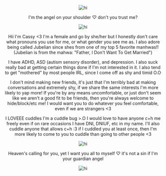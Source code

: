 <p align="center"> <img src="https://media.discordapp.net/attachments/1411165575593332796/1421888505830838342/Tumblr_l_888216410998043.jpg?ex=68daac5d&is=68d95add&hm=b2c82f826b6ca075aa2322ede5889303aadb60d0fb1088fb95118ce772c0e5ff&=&format=webp&width=1376&height=121" alt="hi" />


<p align="center"> I'm the angel on your shoulder ♡ don't you trust me?

<p align="center"> <img src="https://media.discordapp.net/attachments/1411165575593332796/1421758020458909706/Tumblr_l_869000376762717.gif?ex=68da32d7&is=68d8e157&hm=f338434a3e8abeab1f025eb3ce6c8305191450b19935ef757417a835954cfc59&=&width=380&height=286" alt="hi" />

<p align="center"> Hii I'm Cassy <3 I'm a female and go by she/her but I honestly don't care what pronouns you use for me, or what gender you see me as. I also adore being called Jubelian since shes from one of my top 5 favorite manhwas!! (Jubelian is from the mahwa: "Father, I Don't Want To Get Married")

<p align="center"> I have ADHD, ASD (autism sensory disorder), and depression. I also suck really bad at getting certain things done if I'm not interested in it. I also tend to get "mothered" by most people IRL, since I come off as shy and timid O.O

<p align="center"> I don't mind making new friends, it's just that I'm terribly bad at making conversations and extremely shy, if we share the same interests I'm more likely to yap more! If you're by any means uncomfortable, or just don't seem like we aren't a good fit to be friends, then you're always welcome to hide/block/etc me! I would want you to do whatever you feel comfortable, even if we are strangers <3

<p align="center"> I LOVEEE cuddles I'm a cuddle bug >.O I would love to have anyone c+h me freely even if on rare occasions I have DNI, DNIUF, etc in my name. I'll also cuddle anyone that allows c+h :3 if I cuddled you at least once, then I'm more likely to come to you to cuddle than going to other people <3 

<p align="center"> <img src="https://media.discordapp.net/attachments/1411165575593332796/1421888506640470056/Tumblr_l_888204844252579.jpg?ex=68daac5d&is=68d95add&hm=c6d5c2b1aa8b2732c22d63ec7a63e5246ef34c680f834334555ca05abba13422&=&format=webp&width=1376&height=888" alt="hi" />

<p align="center"> Heaven's calling for you, yet I want you all to myself ♡ it's not a sin if I'm your guardian angel


<p align="center"> <img src="https://media.discordapp.net/attachments/1411165575593332796/1421888506204000276/Tumblr_l_888219031978667.jpg?ex=68daac5d&is=68d95add&hm=621718c9a9bc4f9a5fbc298194bf900b2c73ed49632cdb5c1b00868858b80fb4&=&format=webp&width=1376&height=127" alt="hi" />
